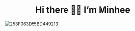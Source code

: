 <div align=center><h1> Hi there 👋🏻  I’m Minhee </h1></div>

![253F063D55BD449213](https://user-images.githubusercontent.com/104626180/203096077-112f1335-4341-4817-b971-6f0076b67671.gif)
